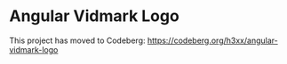 # Angular Vidmark Logo

This project has moved to Codeberg:
https://codeberg.org/h3xx/angular-vidmark-logo
